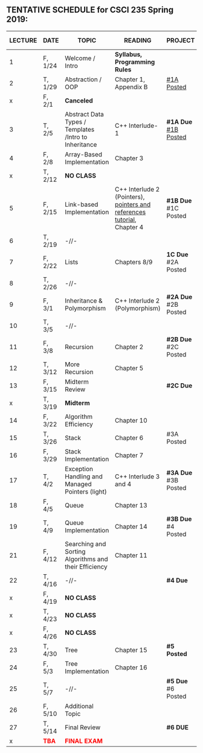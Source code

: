 
## TENTATIVE SCHEDULE for CSCI 235 Spring 2019:

LECTURE | DATE | TOPIC | READING | PROJECT | SLIDES | STUDY QUESTIONS |
------- | ---- | ----- | -------- | --------- | ------- | ------- |
1 | F, 1/24 | Welcome / Intro | **Syllabus, Programming Rules** | | [Lecture 1](Lectures/Lecture_1_Intro.pdf)
2 | T,  1/29 | Abstraction / OOP | Chapter 1, Appendix B   | [#1A Posted](documents/Project_1A.pdf) | [Lecture 2](Lectures/Lecture2_OOP.pdf)| [OPP_SQ](documents/OPP_studyQ.pdf)
x | F, 2/1 | **Canceled** |
3 | T, 2/5 | Abstract Data Types / Templates /Intro to Inheritance | C++ Interlude-1 | **#1A Due** [#1B Posted](documents/Project_1B.pdf)| [Lecture 3](documents/Lecture3_ADT&Templates.pdf) |  [ADT_IN_SQ](documents/ADT_InheritanceQ.pdf)
4 | F, 2/8 | Array-Based Implementation | Chapter 3  |  |  
x | T, 2/12 |  **NO CLASS** |  |  | 
5 | F, 2/15 | Link-based Implementation  | C++ Interlude 2 (Pointers), [pointers and references tutorial](http://www.ntu.edu.sg/home/ehchua/programming/cpp/cp4_pointerreference.html),  Chapter 4| **#1B Due** #1C Posted|
6 | T, 2/19 | -//-
7 | F, 2/22 | Lists| Chapters 8/9 | **1C Due** #2A Posted  |
8 | T, 2/26 | -//-|  |    | 
9 | F, 3/1 | Inheritance  & Polymorphism  | C++ Interlude 2 (Polymorphism) | **#2A Due** #2B Posted|
10 | T, 3/5 | -//-  |  | |
11 | F, 3/8 | Recursion | Chapter 2 | **#2B Due** #2C Posted | 
12 | T, 3/12 | More Recursion | Chapter 5 | | 
13 | F, 3/15 | Midterm Review |  | **#2C Due**  |  | 
x | T, 3/19| **Midterm** |
14 | F, 3/22 | Algorithm Efficiency | Chapter 10 |  
15 | T, 3/26 | Stack | Chapter 6 | #3A Posted
16 | F, 3/29 | Stack Implementation | Chapter 7 |
17| T, 4/2 | Exception Handling and Managed Pointers (light) | C++ Interlude 3 and 4|  **#3A Due** #3B Posted  | 
18 | F, 4/5 | Queue | Chapter 13 | | 
19 | T, 4/9 | Queue Implementation | Chapter 14 | **#3B Due** #4 Posted | 
21 | F, 4/12 | Searching and Sorting Algorithms and their Efficiency  | Chapter 11 | 
22 | T, 4/16 | -//- | |  **#4 Due** 
x | F, 4/19 | **NO CLASS** | |  | 
x | T, 4/23 | **NO CLASS** | |  | 
x | F, 4/26 | **NO CLASS** | |  | 
23 | T, 4/30 | Tree | Chapter 15 | **#5 Posted**| 
24 | F, 5/3 | Tree Implementation | Chapter 16 ||
25 | T, 5/7 | -//- |  | **#5 Due** #6 Posted
26 |F, 5/10 |  Additional Topic  |
27 |T, 5/14 | Final Review |  | **#6 DUE**
x |<b><span style="color:red"> TBA </span></b>  | <b><span style="color:red"> FINAL EXAM </span></b> |


